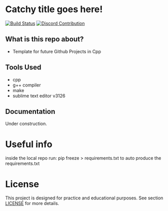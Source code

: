 # Catchy title goes here!

[![Build Status](https://travis-ci.org/atrestis/PythonTemplate.svg?branch=master)](https://travis-ci.org/atrestis/PythonTemplate)
[![Discord Contribution](https://img.shields.io/badge/Discord-Contribution-blue.svg?branch=master)](https://discord.gg/36ZDpPY)

## What is this repo about?

 - Template for future Github Projects in Cpp

## Tools Used 

- cpp
- g++ compiler
- make
- sublime text editor v3126


## Documentation 

Under construction.

# Useful info

inside the local repo run: pip freeze > requirements.txt to auto produce the requirements.txt

# License 

This project is designed for practice and educational purposes.
See section [LICENSE][] for more details. 

[LICENSE]: LICENSE.md




